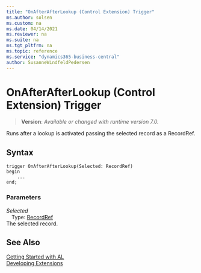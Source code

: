 ```yaml
---
title: "OnAfterAfterLookup (Control Extension) Trigger"
ms.author: solsen
ms.custom: na
ms.date: 04/14/2021
ms.reviewer: na
ms.suite: na
ms.tgt_pltfrm: na
ms.topic: reference
ms.service: "dynamics365-business-central"
author: SusanneWindfeldPedersen
---
```

[//]: # (START>DO_NOT_EDIT)
[//]: # (IMPORTANT:Do not edit any of the content between here and the END>DO_NOT_EDIT.)
[//]: # (Any modifications should be made in the .xml files in the ModernDev repo.)

# OnAfterAfterLookup (Control Extension) Trigger
> **Version**: _Available or changed with runtime version 7.0._

Runs after a lookup is activated passing the selected record as a RecordRef.



## Syntax
```
trigger OnAfterAfterLookup(Selected: RecordRef)
begin
    ...
end;
```

### Parameters

*Selected*  
&emsp;Type: [RecordRef](../../methods-auto/recordref/recordref-data-type.md)  
The selected record.  



[//]: # (IMPORTANT: END>DO_NOT_EDIT)
## See Also  
[Getting Started with AL](../../devenv-get-started.md)  
[Developing Extensions](../../devenv-dev-overview.md)  
